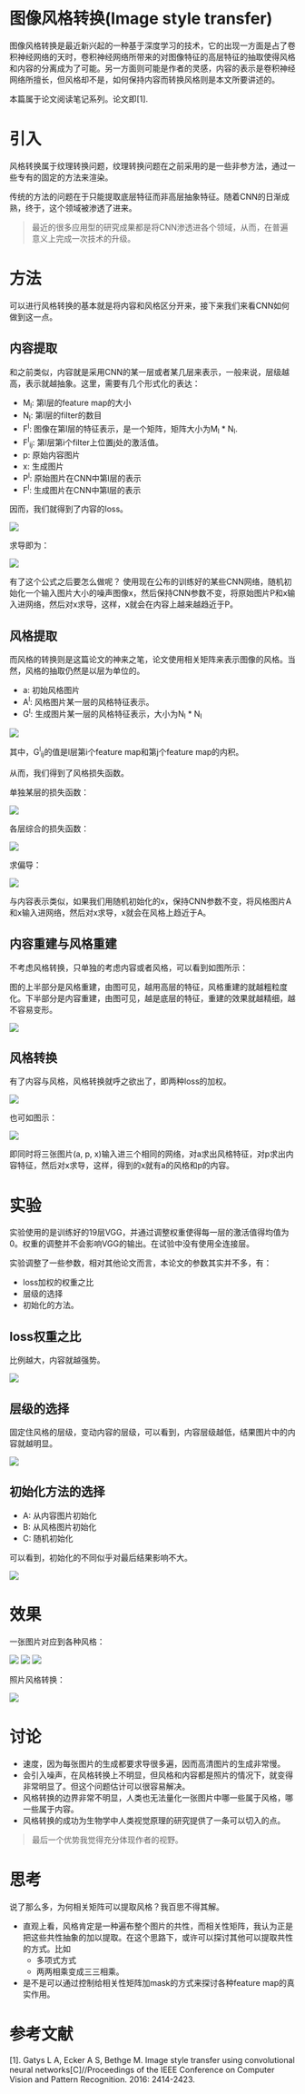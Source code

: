 # 图像风格转换(Image style transfer)

图像风格转换是最近新兴起的一种基于深度学习的技术，它的出现一方面是占了卷积神经网络的天时，卷积神经网络所带来的对图像特征的高层特征的抽取使得风格和内容的分离成为了可能。另一方面则可能是作者的灵感，内容的表示是卷积神经网络所擅长，但风格却不是，如何保持内容而转换风格则是本文所要讲述的。

本篇属于论文阅读笔记系列。论文即[1].

# 引入

风格转换属于纹理转换问题，纹理转换问题在之前采用的是一些非参方法，通过一些专有的固定的方法来渲染。

传统的方法的问题在于只能提取底层特征而非高层抽象特征。随着CNN的日渐成熟，终于，这个领域被渗透了进来。

> 最近的很多应用型的研究成果都是将CNN渗透进各个领域，从而，在普遍意义上完成一次技术的升级。


# 方法

可以进行风格转换的基本就是将内容和风格区分开来，接下来我们来看CNN如何做到这一点。

## 内容提取

和之前类似，内容就是采用CNN的某一层或者某几层来表示，一般来说，层级越高，表示就越抽象。这里，需要有几个形式化的表达：

- M<sub>l</sub>: 第l层的feature map的大小
- N<sub>l</sub>: 第l层的filter的数目
- F<sup>l</sup>: 图像在第l层的特征表示，是一个矩阵，矩阵大小为M<sub>l</sub> * N<sub>l</sub>.
- F<sup>l</sup><sub>ij</sub>: 第l层第i个filter上位置j处的激活值。
- p: 原始内容图片
- x: 生成图片
- P<sup>l</sup>: 原始图片在CNN中第l层的表示
- F<sup>l</sup>: 生成图片在CNN中第l层的表示

因而，我们就得到了内容的loss。

![](https://raw.githubusercontent.com/stdcoutzyx/Blogs/master/blog2016-september-later/Image_style_transfer/1.png)

求导即为：

![](https://raw.githubusercontent.com/stdcoutzyx/Blogs/master/blog2016-september-later/Image_style_transfer/2.png)

有了这个公式之后要怎么做呢？ 使用现在公布的训练好的某些CNN网络，随机初始化一个输入图片大小的噪声图像x，然后保持CNN参数不变，将原始图片P和x输入进网络，然后对x求导，这样，x就会在内容上越来越趋近于P。

## 风格提取

而风格的转换则是这篇论文的神来之笔，论文使用相关矩阵来表示图像的风格。当然，风格的抽取仍然是以层为单位的。

- a: 初始风格图片
- A<sup>l</sup>: 风格图片某一层的风格特征表示。
- G<sup>l</sup>: 生成图片某一层的风格特征表示，大小为N<sub>l</sub> * N<sub>l</sub>

![](https://raw.githubusercontent.com/stdcoutzyx/Blogs/master/blog2016-september-later/Image_style_transfer/3.png)

其中，G<sup>l</sup><sub>ij</sub>的值是l层第i个feature map和第j个feature map的内积。

从而，我们得到了风格损失函数。

单独某层的损失函数：

![](https://raw.githubusercontent.com/stdcoutzyx/Blogs/master/blog2016-september-later/Image_style_transfer/4.png)

各层综合的损失函数：

![](https://raw.githubusercontent.com/stdcoutzyx/Blogs/master/blog2016-september-later/Image_style_transfer/5.png)

求偏导：

![](https://raw.githubusercontent.com/stdcoutzyx/Blogs/master/blog2016-september-later/Image_style_transfer/6.png)

与内容表示类似，如果我们用随机初始化的x，保持CNN参数不变，将风格图片A和x输入进网络，然后对x求导，x就会在风格上趋近于A。

## 内容重建与风格重建

不考虑风格转换，只单独的考虑内容或者风格，可以看到如图所示：

图的上半部分是风格重建，由图可见，越用高层的特征，风格重建的就越粗粒度化。下半部分是内容重建，由图可见，越是底层的特征，重建的效果就越精细，越不容易变形。

![](https://raw.githubusercontent.com/stdcoutzyx/Blogs/master/blog2016-september-later/Image_style_transfer/7.png)

## 风格转换

有了内容与风格，风格转换就呼之欲出了，即两种loss的加权。

![](https://raw.githubusercontent.com/stdcoutzyx/Blogs/master/blog2016-september-later/Image_style_transfer/9.png)

也可如图示：

![](https://raw.githubusercontent.com/stdcoutzyx/Blogs/master/blog2016-september-later/Image_style_transfer/8.png)

即同时将三张图片(a, p, x)输入进三个相同的网络，对a求出风格特征，对p求出内容特征，然后对x求导，这样，得到的x就有a的风格和p的内容。

# 实验

实验使用的是训练好的19层VGG，并通过调整权重使得每一层的激活值得均值为0。权重的调整并不会影响VGG的输出。在试验中没有使用全连接层。

实验调整了一些参数，相对其他论文而言，本论文的参数其实并不多，有：

- loss加权的权重之比
- 层级的选择
- 初始化的方法。

## loss权重之比

比例越大，内容就越强势。

![](https://raw.githubusercontent.com/stdcoutzyx/Blogs/master/blog2016-september-later/Image_style_transfer/14.png)

## 层级的选择

固定住风格的层级，变动内容的层级，可以看到，内容层级越低，结果图片中的内容就越明显。

![](https://raw.githubusercontent.com/stdcoutzyx/Blogs/master/blog2016-september-later/Image_style_transfer/15.png)

## 初始化方法的选择

- A: 从内容图片初始化
- B: 从风格图片初始化
- C: 随机初始化

可以看到，初始化的不同似乎对最后结果影响不大。

![](https://raw.githubusercontent.com/stdcoutzyx/Blogs/master/blog2016-september-later/Image_style_transfer/16.png)

# 效果

一张图片对应到各种风格：

![](https://raw.githubusercontent.com/stdcoutzyx/Blogs/master/blog2016-september-later/Image_style_transfer/10.png)
![](https://raw.githubusercontent.com/stdcoutzyx/Blogs/master/blog2016-september-later/Image_style_transfer/11.png)
![](https://raw.githubusercontent.com/stdcoutzyx/Blogs/master/blog2016-september-later/Image_style_transfer/12.png)

照片风格转换：

![](https://raw.githubusercontent.com/stdcoutzyx/Blogs/master/blog2016-september-later/Image_style_transfer/13.png)

# 讨论

- 速度，因为每张图片的生成都要求导很多遍，因而高清图片的生成非常慢。
- 会引入噪声，在风格转换上不明显，但风格和内容都是照片的情况下，就变得非常明显了。但这个问题估计可以很容易解决。
- 风格转换的边界非常不明显，人类也无法量化一张图片中哪一些属于风格，哪一些属于内容。
- 风格转换的成功为生物学中人类视觉原理的研究提供了一条可以切入的点。

> 最后一个优势我觉得充分体现作者的视野。

# 思考

说了那么多，为何相关矩阵可以提取风格？我百思不得其解。

- 直观上看，风格肯定是一种遍布整个图片的共性，而相关性矩阵，我认为正是把这些共性抽象的加以提取。在这个思路下，或许可以探讨其他可以提取共性的方式。比如
	- 多项式方式
	- 两两相乘变成三三相乘。
- 是不是可以通过控制给相关性矩阵加mask的方式来探讨各种feature map的真实作用。




# 参考文献

[1]. Gatys L A, Ecker A S, Bethge M. Image style transfer using convolutional neural networks[C]//Proceedings of the IEEE Conference on Computer Vision and Pattern Recognition. 2016: 2414-2423.
